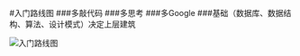 #入门路线图
###多敲代码
###多思考
###多Google
###基础（数据库、数据结构、算法、设计模式）决定上层建筑




![入门路线图](http://img.blog.csdn.net/20151222145630059)
